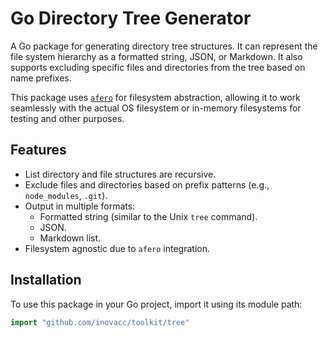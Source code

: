 # Go Directory Tree Generator

A Go package for generating directory tree structures. It can represent the file system hierarchy as a formatted string, JSON, or Markdown. It also supports excluding specific files and directories from the tree based on name prefixes.

This package uses [`afero`](https://github.com/spf13/afero) for filesystem abstraction, allowing it to work seamlessly with the actual OS filesystem or in-memory filesystems for testing and other purposes.

## Features

* List directory and file structures are recursive.
* Exclude files and directories based on prefix patterns (e.g., `node_modules`, `.git`).
* Output in multiple formats:
    * Formatted string (similar to the Unix `tree` command).
    * JSON.
    * Markdown list.
* Filesystem agnostic due to `afero` integration.

## Installation

To use this package in your Go project, import it using its module path:

```go
import "github.com/inovacc/toolkit/tree" 